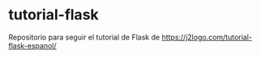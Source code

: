 # tutorial-flask
Repositorio para seguir el tutorial de Flask de https://j2logo.com/tutorial-flask-espanol/
